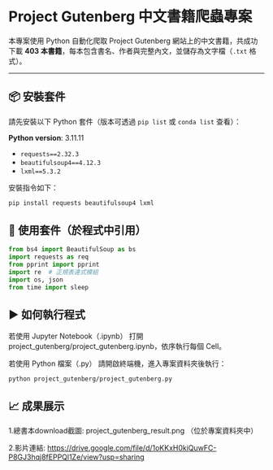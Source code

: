 # Project Gutenberg 中文書籍爬蟲專案

本專案使用 Python 自動化爬取 Project Gutenberg 網站上的中文書籍，共成功下載 **403 本書籍**，每本包含書名、作者與完整內文，並儲存為文字檔（`.txt` 格式）。

---

## 📦 安裝套件

請先安裝以下 Python 套件（版本可透過 `pip list` 或 `conda list` 查看）：

**Python version**: 3.11.11

- `requests==2.32.3`
- `beautifulsoup4==4.12.3`
- `lxml==5.3.2`

安裝指令如下：

```bash
pip install requests beautifulsoup4 lxml
```

## 🧰 使用套件（於程式中引用）
```python
from bs4 import BeautifulSoup as bs
import requests as req
from pprint import pprint
import re  # 正規表達式模組
import os, json
from time import sleep
```
## ▶️ 如何執行程式
若使用 Jupyter Notebook（.ipynb）
打開 project_gutenberg/project_gutenberg.ipynb，依序執行每個 Cell。

若使用 Python 檔案（.py）
請開啟終端機，進入專案資料夾後執行：

```bash
python project_gutenberg/project_gutenberg.py
```

## 📈 成果展示

1.總書本download截圖: project_gutenberg_result.png （位於專案資料夾中）

2.影片連結: https://drive.google.com/file/d/1oKKxH0kiQuwFC-P8GJ3hqj8fEPPQl1Ze/view?usp=sharing
